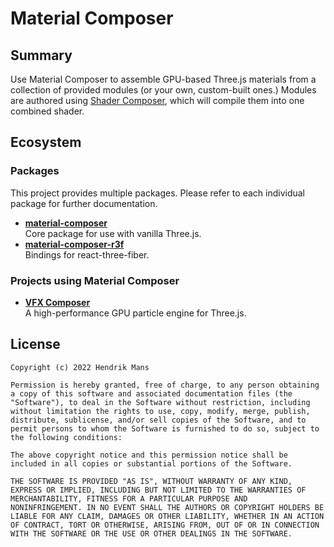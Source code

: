 # Material Composer

## Summary

Use Material Composer to assemble GPU-based Three.js materials from a collection of provided modules (or your own, custom-built ones.) Modules are authored using [Shader Composer], which will compile them into one combined shader.

## Ecosystem

### Packages

This project provides multiple packages. Please refer to each individual package for further documentation.

- **[material-composer](https://github.com/hmans/material-composer/tree/main/packages/material-composer)**  
  Core package for use with vanilla Three.js.
- **[material-composer-r3f](https://github.com/hmans/material-composer/tree/main/packages/material-composer-r3f)**  
  Bindings for react-three-fiber.

### Projects using Material Composer

- **[VFX Composer](https://github.com/hmans/vfx-composer)**  
  A high-performance GPU particle engine for Three.js.

## License

```
Copyright (c) 2022 Hendrik Mans

Permission is hereby granted, free of charge, to any person obtaining
a copy of this software and associated documentation files (the
"Software"), to deal in the Software without restriction, including
without limitation the rights to use, copy, modify, merge, publish,
distribute, sublicense, and/or sell copies of the Software, and to
permit persons to whom the Software is furnished to do so, subject to
the following conditions:

The above copyright notice and this permission notice shall be
included in all copies or substantial portions of the Software.

THE SOFTWARE IS PROVIDED "AS IS", WITHOUT WARRANTY OF ANY KIND,
EXPRESS OR IMPLIED, INCLUDING BUT NOT LIMITED TO THE WARRANTIES OF
MERCHANTABILITY, FITNESS FOR A PARTICULAR PURPOSE AND
NONINFRINGEMENT. IN NO EVENT SHALL THE AUTHORS OR COPYRIGHT HOLDERS BE
LIABLE FOR ANY CLAIM, DAMAGES OR OTHER LIABILITY, WHETHER IN AN ACTION
OF CONTRACT, TORT OR OTHERWISE, ARISING FROM, OUT OF OR IN CONNECTION
WITH THE SOFTWARE OR THE USE OR OTHER DEALINGS IN THE SOFTWARE.
```

[shader composer]: https://github.com/hmans/shader-composer
